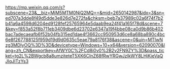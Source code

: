 https://mp.weixin.qq.com/s?subscene=23&__biz=MjM5MTM0NjQ2MQ==&mid=2650142987&idx=3&sn=ed707a3dde8f49d5dde3e826d7e272fa&chksm=beb7a37989c02a6f74f7b2b41a6a4598d6204ed9128fef25765964e5daab9ea24f41a165f78d&scene=7&key=f853a52f8b711eb3409dbe6d23702e6347a19f4bbe08ca0d9b86b402bac7adecaeafb6f52b04fb315ed1dae4f3662cc950953d6ce8a68ba890c4bc6e8f267788125f959d19d9d0635c5eae79a8176f38&ascene=0&uin=MTIwNzg3MDIyOQ%3D%3D&devicetype=Windows+10+x64&version=62090070&lang=zh_CN&exportkey=AfWY0C%2FCd8i0v0%2B2v2FN9ZY%3D&pass_ticket=tg2L%2BWgcb8a8umziteteT5XK6CInZ68fRwYRGwJzIkWY8LHjKieVaQJIqJITzYs3
